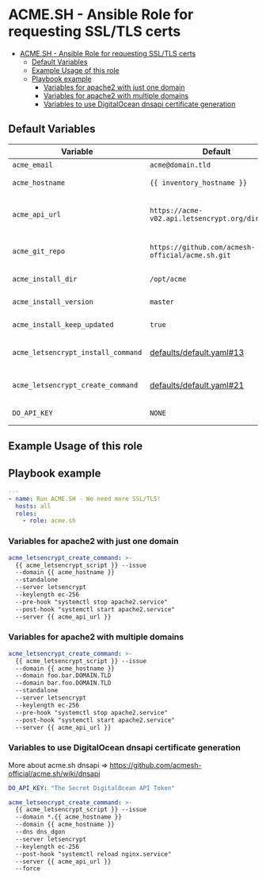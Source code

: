 # ACME.SH - Ansible Role for requesting SSL/TLS certs

- [ACME.SH - Ansible Role for requesting SSL/TLS certs](#acmesh---ansible-role-for-requesting-ssltls-certs)
  - [Default Variables](#default-variables)
  - [Example Usage of this role](#example-usage-of-this-role)
  - [Playbook example](#playbook-example)
    - [Variables for apache2 with just one domain](#variables-for-apache2-with-just-one-domain)
    - [Variables for apache2 with multiple domains](#variables-for-apache2-with-multiple-domains)
    - [Variables to use DigitalOcean dnsapi certificate generation](#variables-to-use-digitalocean-dnsapi-certificate-generation)

## Default Variables

| **Variable**                       | **Default**                                          | **Description**                                                                                                             |
| ---------------------------------- | ---------------------------------------------------- | --------------------------------------------------------------------------------------------------------------------------- |
| `acme_email`           | `acme@domain.tld`                                    | The mail to receive mails to                                                                                                |
| `acme_hostname`                    | `{{ inventory_hostname }}`                           | The default host name to acquire a cert for                                                                                 |
| `acme_api_url`             | `https://acme-v02.api.letsencrypt.org/directory`     | By default production, you might want to use `https://acme-staging-v02.api.letsencrypt.org/directory` for staging dev certs |
| `acme_git_repo`            | `https://github.com/acmesh-official/acme.sh.git`     | The repository where to acquire acme.sh from, in case you run a mirror / fork                                               |
| `acme_install_dir`             | `/opt/acme`                                          | Where acme.sh should be installed to                                                                                        |
| `acme_install_version`         | `master`                                             | Which git version / branch to checkout                                                                                      |
| `acme_install_keep_updated`    | `true`                                               | Update the git repository when re-running this role?                                                                        |
| `acme_letsencrypt_install_command` | [defaults/default.yaml#13](./defaults/main.yaml#L13) | The acme.sh install command for the local configuration for cert creating                                                   |
| `acme_letsencrypt_create_command`  | [defaults/default.yaml#21](./defaults/main.yaml#L13) | The acme.sh create cert command, here you can add the `--force` option to force a renewal                                   |
| `DO_API_KEY` | `NONE` | A DigitalOcean API key which is by default empty |

## Example Usage of this role

## Playbook example

```yaml
---
- name: Run ACME.SH - We need more SSL/TLS!
  hosts: all
  roles:
    - role: acme.sh
```

### Variables for apache2 with just one domain

```yaml
acme_letsencrypt_create_command: >-
  {{ acme_letsencrypt_script }} --issue
  --domain {{ acme_hostname }}
  --standalone
  --server letsencrypt
  --keylength ec-256
  --pre-hook "systemctl stop apache2.service"
  --post-hook "systemctl start apache2.service"
  --server {{ acme_api_url }}
```

### Variables for apache2 with multiple domains

```yaml
acme_letsencrypt_create_command: >-
  {{ acme_letsencrypt_script }} --issue
  --domain {{ acme_hostname }}
  --domain foo.bar.DOMAIN.TLD
  --domain bar.foo.DOMAIN.TLD
  --standalone
  --server letsencrypt
  --keylength ec-256
  --pre-hook "systemctl stop apache2.service"
  --post-hook "systemctl start apache2.service"
  --server {{ acme_api_url }}
```

### Variables to use DigitalOcean dnsapi certificate generation

More about acme.sh dnsapi => <https://github.com/acmesh-official/acme.sh/wiki/dnsapi>

```yaml
DO_API_KEY: "The Secret DigitalOcean API Token"

acme_letsencrypt_create_command: >-
  {{ acme_letsencrypt_script }} --issue
  --domain *.{{ acme_hostname }}
  --domain {{ acme_hostname }}
  --dns dns_dgon
  --server letsencrypt
  --keylength ec-256
  --post-hook "systemctl reload nginx.service"
  --server {{ acme_api_url }}
  --force
```
